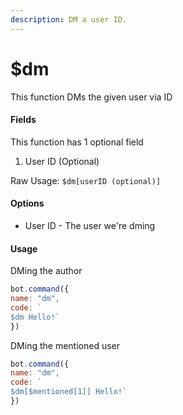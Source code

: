 ```yaml
---
description: DM a user ID.
---
```


# $dm

This function DMs the given user via ID

#### Fields

This function has 1 optional field

1. User ID \(Optional\)

Raw Usage: `$dm[userID (optional)]`

#### Options

* User ID - The user we're dming

#### Usage

DMing the author

```javascript
bot.command({
name: "dm", 
code: `
$dm Hello!` 
})
```

DMing the mentioned user

```javascript
bot.command({
name: "dm", 
code: `
$dm[$mentioned[1]] Hello!` 
})
```

